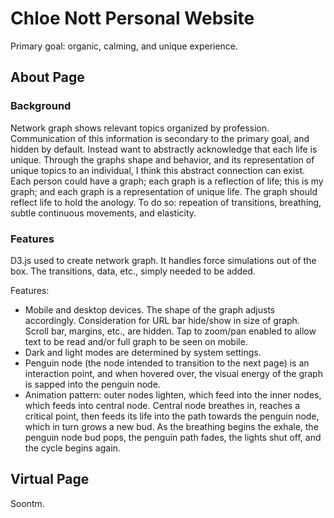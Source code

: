 # Chloe Nott Personal Website

Primary goal: organic, calming, and unique experience.

## About Page

### Background

Network graph shows relevant topics organized by profession. Communication of this information is secondary to the primary goal, and hidden by default. Instead want to abstractly acknowledge that each life is unique. Through the graphs shape and behavior, and its representation of unique topics to an individual, I think this abstract connection can exist. Each person could have a graph; each graph is a reflection of life; this is my graph; and each graph is a representation of unique life. The graph should reflect life to hold the anology. To do so: repeation of transitions, breathing, subtle continuous movements, and elasticity.

### Features

D3.js used to create network graph. It handles force simulations out of the box. The transitions, data, etc., simply needed to be added.

Features:

- Mobile and desktop devices. The shape of the graph adjusts accordingly. Consideration for URL bar hide/show in size of graph. Scroll bar, margins, etc., are hidden. Tap to zoom/pan enabled to allow text to be read and/or full graph to be seen on mobile.
- Dark and light modes are determined by system settings.
- Penguin node (the node intended to transition to the next page) is an interaction point, and when hovered over, the visual energy of the graph is sapped into the penguin node.
- Animation pattern: outer nodes lighten, which feed into the inner nodes, which feeds into central node. Central node breathes in, reaches a critical point, then feeds its life into the path towards the penguin node, which in turn grows a new bud. As the breathing begins the exhale, the penguin node bud pops, the penguin path fades, the lights shut off, and the cycle begins again.

## Virtual Page

Soontm.
